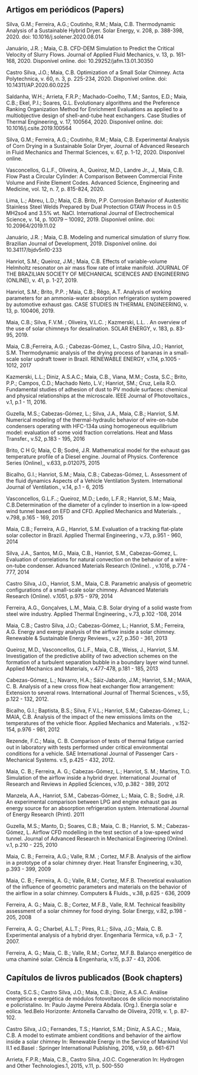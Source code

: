 ## **Artigos em periódicos (Papers)**

Silva, G.M.; Ferreira, A.G.; Coutinho, R.M.; Maia, C.B. Thermodynamic Analysis of a Sustainable Hybrid Dryer. Solar Energy, v. 208, p. 388-398, 2020. doi: 10.1016/j.solener.2020.08.014

Januário, J.R. ; Maia, C.B. CFD-DEM Simulation to Predict the Critical Velocity of Slurry Flows. Journal of Applied Fluid Mechanics, v. 13, p. 161-168, 2020. Disponível online. doi: 10.29252/jafm.13.01.30350

Castro Silva, J.O.; Maia, C.B. Optimization of a Small Solar Chimney. Acta Polytechnica, v. 60, n. 3, p. 225-234, 2020. Disponível online. doi: 10.14311/AP.2020.60.0225

Saldanha, W.H.; Arrieta, F.R.P.; Machado-Coelho, T.M.; Santos, E.D.; Maia, C.B.; Ekel, P.I.; Soares, G.L. Evolutionary algorithms and the Preference Ranking Organization Method for Enrichment Evaluations as applied to a multiobjective design of shell-and-tube heat exchangers. Case Studies of Thermal Engineering, v. 17, 100564, 2020. Disponível online. doi: 10.1016/j.csite.2019.100564

Silva, G.M.; Ferreira, A.G.; Coutinho, R.M.; Maia, C.B. Experimental Analysis of Corn Drying in a Sustainable Solar Dryer, Journal of Advanced Research in Fluid Mechanics and Thermal Sciences, v. 67, p. 1-12, 2020. Disponível online.

Vasconcellos, G.L.F., Oliveira, A., Queiroz, M.D., Landre Jr., J., Maia, C.B. Flow Past a Circular Cylinder: A Comparison Between Commercial Finite Volume and
Finite Element Codes. Advanced Science, Engineering and Medicine, vol. 12, n. 7, p. 815-824, 2020. 

Lima, L.; Abreu, L.D.; Maia, C.B. Brito, P.P. Corrosion Behavior of Austenitic Stainless Steel Welds Prepared by Dual Protection GTAW Process in 0.5 MH2so4 and 3.5% wt. NaCl. International Journal of Electrochemical Science, v. 14, p. 10079 – 10092, 2019. Disponível online.  doi: 10.20964/2019.11.02

Januário, J.R. ; Maia, C.B. Modeling and numerical simulation of slurry flow. Brazilian Journal of Development, 2019. Disponível online. doi 10.34117/bjdv5n10-233

Hanriot, S.M.; Queiroz, J.M.; Maia, C.B. Effects of variable-volume Helmholtz resonator on air mass flow rate of intake manifold. JOURNAL OF THE BRAZILIAN SOCIETY OF MECHANICAL SCIENCES AND ENGINEERING (ONLINE), v. 41, p. 1-27, 2019.

Hanriot, S.M.; Brito, P.P. ; Maia, C.B.; Rêgo, A.T. Analysis of working parameters for an ammonia-water absorption refrigeration system powered by automotive exhaust gas. CASE STUDIES IN THERMAL ENGINEERING, v. 13, p. 100406, 2019.

Maia, C.B.; Silva, F.V.M. ; Oliveira, V.L.C. ; Kazmerski, L.L. . An overview of the use of solar chimneys for desalination. SOLAR ENERGY, v. 183, p. 83-95, 2019.

Maia, C.B.;Ferreira, A.G. ; Cabezas-Gómez, L., Castro Silva, J.O.; Hanriot, S.M. Thermodynamic analysis of the drying process of bananas in a small-scale solar updraft tower in Brazil. RENEWABLE ENERGY, v.114, p.1005 - 1012, 2017

Kazmerski, L.L.; Diniz, A.S.A.C.; Maia, C.B., Viana, M.M.; Costa, S.C.; Brito, P.P.; Campos, C.D.; Machado Neto, L.V.; Hanriot, SM.; Cruz, Leila R.O. Fundamental studies of adhesion of dust to PV module surfaces: chemical and physical relationships at the microscale. IEEE Journal of Photovoltaics., v.1, p.1 - 11, 2016.

Guzella, M.S.; Cabezas-Gómez, L.; Silva, J.A., Maia, C.B.; Hanriot, S.M. Numerical modeling of the thermal-hydraulic behavior of wire-on-tube condensers operating with HFC-134a using homogeneous equilibrium model: evaluation of some void fraction correlations. Heat and Mass Transfer., v.52, p.183 - 195, 2016

Brito, C H G; Maia, C B; Sodré, J.R. Mathematical model for the exhaust gas temperature profile of a Diesel engine. Journal of Physics. Conference Series (Online),, v.633, p.012075, 2015

Bicalho, G.I.; Hanriot, S.M.; Maia, C.B.; Cabezas-Gómez, L. Assessment of the fluid dynamics Aspects of a Vehicle Ventilation System. International Journal of Ventilation., v.14, p.1 - 6, 2015

Vasconcellos, G.L.F..; Queiroz, M.D.; Ledo, L.F.R.; Hanriot, S.M.; Maia, C.B.Determination of the diameter of a cylinder to insertion in a low-speed wind tunnel based on EFD and CFD. Applied Mechanics and Materials. , v.798, p.165 - 169, 2015

Maia, C.B.; Ferreira, A.G., Hanriot, S.M. Evaluation of a tracking flat-plate solar collector in Brazil. Applied Thermal Engineering., v.73, p.951 - 960, 2014

Silva, J.A., Santos, M.G., Maia, C.B., Hanriot, S.M., Cabezas-Gómez, L. Evaluation of correlations for natural convection on the behavior of a wire-on-tube condenser. Advanced Materials Research (Online). , v.1016, p.774 - 777, 2014

Castro Silva, J.O., Hanriot, S.M., Maia, C.B. Parametric analysis of geometric configurations of a small-scale solar chimney. Advanced Materials Research (Online). v.1051, p.975 - 979, 2014

Ferreira, A.G., Gonçalves, L.M., Maia, C.B. Solar drying of a solid waste from steel wire industry. Applied Thermal Engineering., v.73, p.102 -108, 2014

Maia, C.B.; Castro Silva, J.O.; Cabezas-Gómez, L.; Hanriot, S.M.; Ferreira, A.G. Energy and exergy analysis of the airflow inside a solar chimney. Renewable & Sustainable Energy Reviews., v.27, p.350 - 361, 2013

Queiroz, M.D., Vasconcellos, G.L.F., Maia, C.B., Weiss, J., Hanriot, S.M. Investigation of the predictive ability of two advection schemes on the formation of a turbulent separation bubble in a boundary layer wind tunnel. Applied Mechanics and Materials, v.477-478, p.181 - 185, 2013

Cabezas-Gómez, L.; Navarro, H.A.; Sáiz-Jabardo, J.M.; Hanriot, S.M.; MAIA, C. B. Analysis of a new cross flow heat exchanger flow arrangement: Extension to several rows. International Journal of Thermal Sciences., v.55, p.122 - 132, 2012.

Bicalho, G.I.; Baptista, B.S.; Silva, F.V.L.; Hanriot, S.M.; Cabezas-Gómez, L.; MAIA, C.B. Analysis of the impact of the new emissions limits on the temperatures of the vehicle floor. Applied Mechanics and Materials. , v.152-154, p.976 - 981, 2012

Rezende, F.C.; Maia, C. B. Comparison of tests of thermal fatigue carried out in laboratory with tests performed under critical environmental conditions for a vehicle. SAE International Journal of Passenger Cars - Mechanical Systems. v.5, p.425 - 432, 2012.

Maia, C. B.; Ferreira, A. G.; Cabezas-Gómez, L.; Hanriot, S. M.; Martins, T.O. Simulation of the airflow inside a hybrid dryer. International Journal of Research and Reviews in Applied Sciences, v.10, p.382 - 389, 2012

Manzela, A.A., Hanriot, S.M., Cabezas-Gómez, L.; Maia, C. B.; Sodré, J.R. An experimental comparison between LPG and engine exhaust gas as energy source for an absorption refrigeration system. International Journal of Energy Research (Print). 2011

Guzella, M.S.; Manto, D.; Soares, C.B.; Maia, C. B.; Hanriot, S. M.; Cabezas-Gómez, L. Airflow CFD modelling in the test section of a low-speed wind tunnel. Journal of Advanced Research in Mechanical Engineering (Online). v.1, p.210 - 225, 2010

Maia, C. B.; Ferreira, A.G.; Valle, R.M. ; Cortez, M.F.B. Analysis of the airflow in a prototype of a solar chimney dryer. Heat Transfer Engineering, v.30, p.393 - 399, 2009

Maia, C. B.; Ferreira, A. G.; Valle, R.M.; Cortez, M.F.B. Theoretical evaluation of the influence of geometric parameters and materials on the behavior of the airflow in a solar chimney. Computers & Fluids., v.38, p.625 - 636, 2009

Ferreira, A. G.; Maia, C. B.; Cortez, M.F.B., Valle, R.M. Technical feasibility assessment of a solar chimney for food drying. Solar Energy, v.82, p.198 - 205, 2008

Ferreira, A. G.; Charbel, A.L.T.; Pires, R.L.; Silva, J.G.; Maia, C. B. Experimental analysis of a hybrid dryer. Engenharia Térmica, v.6, p.3 - 7, 2007.

Ferreira, A. G.; Maia, C. B.; Valle, R.M.; Cortez, M.F.B. Balanço energético de uma chaminé solar. Ciência & Engenharia, v.15, p.37 - 43, 2006.

## **Capítulos de livros publicados (Book chapters)**

Costa, S.C.S.; Castro Silva, J.O.; Maia, C.B.; Diniz, A.S.A.C. Análise energética e exergética de módulos fotovoltaocos de silício monocristalino e policristalino. In: Paulo Jayme Pereira Abdala. (Org.). Energia solar e eólica. 1ed.Belo Horizonte: Antonella Carvalho de Oliveira, 2019, v. 1, p. 87-102.

Castro Silva, J.O.; Fernandes, T.S.; Hanriot, S.M.; Diniz, A.S.A.C.; , Maia, C.B. A model to estimate ambient conditions and behavior of the airflow inside a solar chimney In: Renewable Energy in the Service of Mankind Vol II.1 ed.Basel : Springer International Publishing, 2016, v.59, p. 661-671

Arrieta, F.P.R.; Maia, C.B., Castro Silva, J.O.C. Cogeneration In: Hydrogen and Other Technologies.1, 2015, v.11, p. 500-550
